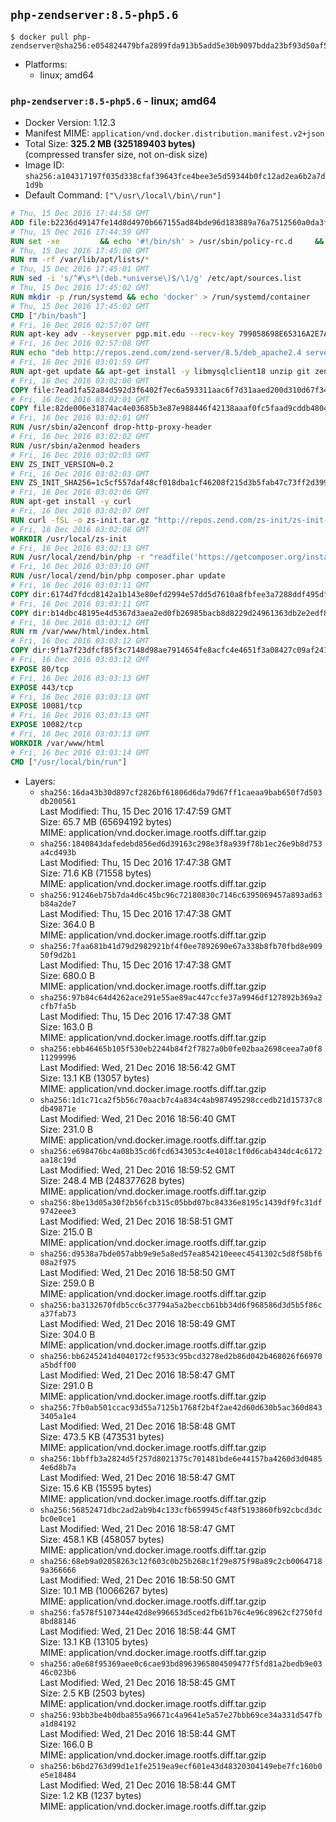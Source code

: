 ## `php-zendserver:8.5-php5.6`

```console
$ docker pull php-zendserver@sha256:e054824479bfa2899fda913b5add5e30b9097bdda23bf93d50af5520a47b20a7
```

-	Platforms:
	-	linux; amd64

### `php-zendserver:8.5-php5.6` - linux; amd64

-	Docker Version: 1.12.3
-	Manifest MIME: `application/vnd.docker.distribution.manifest.v2+json`
-	Total Size: **325.2 MB (325189403 bytes)**  
	(compressed transfer size, not on-disk size)
-	Image ID: `sha256:a104317197f035d338cfaf39643fce4bee3e5d59344b0fc12ad2ea6b2a7d1d9b`
-	Default Command: `["\/usr\/local\/bin\/run"]`

```dockerfile
# Thu, 15 Dec 2016 17:44:58 GMT
ADD file:b2236d49147fe14d8d4970b667155ad84bde96d183889a76a7512560a0da3f82 in / 
# Thu, 15 Dec 2016 17:44:59 GMT
RUN set -xe 		&& echo '#!/bin/sh' > /usr/sbin/policy-rc.d 	&& echo 'exit 101' >> /usr/sbin/policy-rc.d 	&& chmod +x /usr/sbin/policy-rc.d 		&& dpkg-divert --local --rename --add /sbin/initctl 	&& cp -a /usr/sbin/policy-rc.d /sbin/initctl 	&& sed -i 's/^exit.*/exit 0/' /sbin/initctl 		&& echo 'force-unsafe-io' > /etc/dpkg/dpkg.cfg.d/docker-apt-speedup 		&& echo 'DPkg::Post-Invoke { "rm -f /var/cache/apt/archives/*.deb /var/cache/apt/archives/partial/*.deb /var/cache/apt/*.bin || true"; };' > /etc/apt/apt.conf.d/docker-clean 	&& echo 'APT::Update::Post-Invoke { "rm -f /var/cache/apt/archives/*.deb /var/cache/apt/archives/partial/*.deb /var/cache/apt/*.bin || true"; };' >> /etc/apt/apt.conf.d/docker-clean 	&& echo 'Dir::Cache::pkgcache ""; Dir::Cache::srcpkgcache "";' >> /etc/apt/apt.conf.d/docker-clean 		&& echo 'Acquire::Languages "none";' > /etc/apt/apt.conf.d/docker-no-languages 		&& echo 'Acquire::GzipIndexes "true"; Acquire::CompressionTypes::Order:: "gz";' > /etc/apt/apt.conf.d/docker-gzip-indexes 		&& echo 'Apt::AutoRemove::SuggestsImportant "false";' > /etc/apt/apt.conf.d/docker-autoremove-suggests
# Thu, 15 Dec 2016 17:45:00 GMT
RUN rm -rf /var/lib/apt/lists/*
# Thu, 15 Dec 2016 17:45:01 GMT
RUN sed -i 's/^#\s*\(deb.*universe\)$/\1/g' /etc/apt/sources.list
# Thu, 15 Dec 2016 17:45:02 GMT
RUN mkdir -p /run/systemd && echo 'docker' > /run/systemd/container
# Thu, 15 Dec 2016 17:45:02 GMT
CMD ["/bin/bash"]
# Fri, 16 Dec 2016 02:57:07 GMT
RUN apt-key adv --keyserver pgp.mit.edu --recv-key 799058698E65316A2E7A4FF42EAE1437F7D2C623
# Fri, 16 Dec 2016 02:57:08 GMT
RUN echo "deb http://repos.zend.com/zend-server/8.5/deb_apache2.4 server non-free" >> /etc/apt/sources.list.d/zend-server.list
# Fri, 16 Dec 2016 03:01:59 GMT
RUN apt-get update && apt-get install -y libmysqlclient18 unzip git zend-server-php-5.6 && /usr/local/zend/bin/zendctl.sh stop
# Fri, 16 Dec 2016 03:02:00 GMT
COPY file:7ead1fa52a84d592d3f6402f7ec6a593311aac6f7d31aaed200d310d67f34d54 in /etc/ 
# Fri, 16 Dec 2016 03:02:01 GMT
COPY file:82de006e31874ac4e03685b3e87e988446f42138aaaf0fc5faad9cddb48040ba in /etc/apache2/conf-available 
# Fri, 16 Dec 2016 03:02:01 GMT
RUN /usr/sbin/a2enconf drop-http-proxy-header
# Fri, 16 Dec 2016 03:02:02 GMT
RUN /usr/sbin/a2enmod headers
# Fri, 16 Dec 2016 03:02:03 GMT
ENV ZS_INIT_VERSION=0.2
# Fri, 16 Dec 2016 03:02:03 GMT
ENV ZS_INIT_SHA256=1c5cf557daf48cf018dba1cf46208f215d3b5fab47c73ff2d39988581ebd6932
# Fri, 16 Dec 2016 03:02:06 GMT
RUN apt-get install -y curl
# Fri, 16 Dec 2016 03:02:07 GMT
RUN curl -fSL -o zs-init.tar.gz "http://repos.zend.com/zs-init/zs-init-docker-${ZS_INIT_VERSION}.tar.gz"     && echo "${ZS_INIT_SHA256} *zs-init.tar.gz" | sha256sum -c -     && mkdir /usr/local/zs-init     && tar xzf zs-init.tar.gz --strip-components=1 -C /usr/local/zs-init     && rm zs-init.tar.gz
# Fri, 16 Dec 2016 03:02:08 GMT
WORKDIR /usr/local/zs-init
# Fri, 16 Dec 2016 03:02:13 GMT
RUN /usr/local/zend/bin/php -r "readfile('https://getcomposer.org/installer');" | /usr/local/zend/bin/php
# Fri, 16 Dec 2016 03:03:10 GMT
RUN /usr/local/zend/bin/php composer.phar update
# Fri, 16 Dec 2016 03:03:11 GMT
COPY dir:6174d7fdcd8142a1b143e80efd2994e57dd5d7610a8fbfee3a7288ddf495dfdf in /usr/local/bin 
# Fri, 16 Dec 2016 03:03:11 GMT
COPY dir:b14dbc48195e4d5367d3aea2ed0fb26985bacb8d8229d24961363db2e2edf8f0 in /usr/local/zend/var/plugins/ 
# Fri, 16 Dec 2016 03:03:12 GMT
RUN rm /var/www/html/index.html
# Fri, 16 Dec 2016 03:03:12 GMT
COPY dir:9f1a7f23dfcf85f3c7148d98ae7914654fe8acfc4e4651f3a08427c09af24198 in /var/www/html 
# Fri, 16 Dec 2016 03:03:12 GMT
EXPOSE 80/tcp
# Fri, 16 Dec 2016 03:03:13 GMT
EXPOSE 443/tcp
# Fri, 16 Dec 2016 03:03:13 GMT
EXPOSE 10081/tcp
# Fri, 16 Dec 2016 03:03:13 GMT
EXPOSE 10082/tcp
# Fri, 16 Dec 2016 03:03:13 GMT
WORKDIR /var/www/html
# Fri, 16 Dec 2016 03:03:14 GMT
CMD ["/usr/local/bin/run"]
```

-	Layers:
	-	`sha256:16da43b30d897cf2826bf61806d6da79d67ff1caeaa9bab650f7d503db200561`  
		Last Modified: Thu, 15 Dec 2016 17:47:59 GMT  
		Size: 65.7 MB (65694192 bytes)  
		MIME: application/vnd.docker.image.rootfs.diff.tar.gzip
	-	`sha256:1840843dafedebd856ed6d39163c298e3f8a939f78b1ec26e9b8d753a4cd493b`  
		Last Modified: Thu, 15 Dec 2016 17:47:38 GMT  
		Size: 71.6 KB (71558 bytes)  
		MIME: application/vnd.docker.image.rootfs.diff.tar.gzip
	-	`sha256:91246eb75b7da4d6c45bc96c72180830c7146c6395069457a893ad63b84a2de7`  
		Last Modified: Thu, 15 Dec 2016 17:47:38 GMT  
		Size: 364.0 B  
		MIME: application/vnd.docker.image.rootfs.diff.tar.gzip
	-	`sha256:7faa681b41d79d2982921bf4f0ee7892690e67a338b8fb70fbd8e90950f9d2b1`  
		Last Modified: Thu, 15 Dec 2016 17:47:38 GMT  
		Size: 680.0 B  
		MIME: application/vnd.docker.image.rootfs.diff.tar.gzip
	-	`sha256:97b84c64d4262ace291e55ae89ac447ccfe37a9946df127892b369a2cfb7fa5b`  
		Last Modified: Thu, 15 Dec 2016 17:47:38 GMT  
		Size: 163.0 B  
		MIME: application/vnd.docker.image.rootfs.diff.tar.gzip
	-	`sha256:ebb46465b105f530eb2244b84f2f7827a0b0fe02baa2698ceea7a0f811299996`  
		Last Modified: Wed, 21 Dec 2016 18:56:42 GMT  
		Size: 13.1 KB (13057 bytes)  
		MIME: application/vnd.docker.image.rootfs.diff.tar.gzip
	-	`sha256:1d1c71ca2f5b56c70aacb7c4a834c4ab987495298ccedb21d15737c8db49871e`  
		Last Modified: Wed, 21 Dec 2016 18:56:40 GMT  
		Size: 231.0 B  
		MIME: application/vnd.docker.image.rootfs.diff.tar.gzip
	-	`sha256:e698476bc4a08b35cd6fcd6343053c4e4018c1f0d6cab434dc4c6172aa18c19d`  
		Last Modified: Wed, 21 Dec 2016 18:59:52 GMT  
		Size: 248.4 MB (248377628 bytes)  
		MIME: application/vnd.docker.image.rootfs.diff.tar.gzip
	-	`sha256:8be13d05a30f2b56fcb315c05bbd07bc84336e8195c1439df9fc31df9742eee3`  
		Last Modified: Wed, 21 Dec 2016 18:58:51 GMT  
		Size: 215.0 B  
		MIME: application/vnd.docker.image.rootfs.diff.tar.gzip
	-	`sha256:d9538a7bde057abb9e9e5a8ed57ea854210eeec4541302c5d8f58bf608a2f975`  
		Last Modified: Wed, 21 Dec 2016 18:58:50 GMT  
		Size: 259.0 B  
		MIME: application/vnd.docker.image.rootfs.diff.tar.gzip
	-	`sha256:ba3132670fdb5cc6c37794a5a2beccb61bb34d6f968586d3d5b5f86ca37fab73`  
		Last Modified: Wed, 21 Dec 2016 18:58:49 GMT  
		Size: 304.0 B  
		MIME: application/vnd.docker.image.rootfs.diff.tar.gzip
	-	`sha256:bb6245241d4040172cf9533c95bcd3278ed2b86d042b468026f66970a5bdff00`  
		Last Modified: Wed, 21 Dec 2016 18:58:47 GMT  
		Size: 291.0 B  
		MIME: application/vnd.docker.image.rootfs.diff.tar.gzip
	-	`sha256:7fb0ab501ccac93d55a7125b1768f2b4f2ae42d60d630b5ac360d8433405a1e4`  
		Last Modified: Wed, 21 Dec 2016 18:58:48 GMT  
		Size: 473.5 KB (473531 bytes)  
		MIME: application/vnd.docker.image.rootfs.diff.tar.gzip
	-	`sha256:1bbffb3a2824d5f257d8021375c701481bde6e44157ba4260d3d04854e6d8b7a`  
		Last Modified: Wed, 21 Dec 2016 18:58:47 GMT  
		Size: 15.6 KB (15595 bytes)  
		MIME: application/vnd.docker.image.rootfs.diff.tar.gzip
	-	`sha256:56852471dbc2ad2ab9b4c133cfb659945cf48f5193860fb92cbcd3dcbc0e0ce1`  
		Last Modified: Wed, 21 Dec 2016 18:58:47 GMT  
		Size: 458.1 KB (458057 bytes)  
		MIME: application/vnd.docker.image.rootfs.diff.tar.gzip
	-	`sha256:68eb9a02058263c12f603c0b25b268c1f29e875f98a89c2cb00647189a366666`  
		Last Modified: Wed, 21 Dec 2016 18:58:50 GMT  
		Size: 10.1 MB (10066267 bytes)  
		MIME: application/vnd.docker.image.rootfs.diff.tar.gzip
	-	`sha256:fa578f5107344e42d8e996653d5ced2fb61b76c4e96c8962cf2750fd8bd88146`  
		Last Modified: Wed, 21 Dec 2016 18:58:44 GMT  
		Size: 13.1 KB (13105 bytes)  
		MIME: application/vnd.docker.image.rootfs.diff.tar.gzip
	-	`sha256:a0e68f95369aee0c6cae93bd8963965804509477f5fd81a2bedb9e0346c023b6`  
		Last Modified: Wed, 21 Dec 2016 18:58:45 GMT  
		Size: 2.5 KB (2503 bytes)  
		MIME: application/vnd.docker.image.rootfs.diff.tar.gzip
	-	`sha256:93bb3be4b0dba855a96671c4a9641e5a57e27bbb69ce34a331d547fba1d84192`  
		Last Modified: Wed, 21 Dec 2016 18:58:44 GMT  
		Size: 166.0 B  
		MIME: application/vnd.docker.image.rootfs.diff.tar.gzip
	-	`sha256:b6bd2763d99d1e1fe2519ea9ecf601e43d48320304149ebe7fc160b0e5e18484`  
		Last Modified: Wed, 21 Dec 2016 18:58:44 GMT  
		Size: 1.2 KB (1237 bytes)  
		MIME: application/vnd.docker.image.rootfs.diff.tar.gzip
